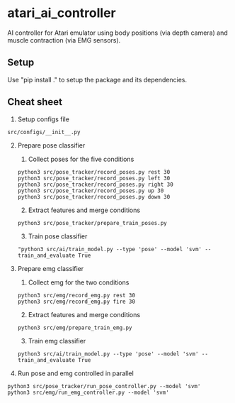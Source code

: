# atari_ai_controller
AI controller for Atari emulator using body positions (via depth camera) and muscle contraction (via EMG sensors).


## Setup

Use "pip install ." to setup the package and its dependencies.


## Cheat sheet
1. Setup configs file
```
src/configs/__init__.py
```

2. Prepare pose classifier
    1. Collect poses for the five conditions
    ```
    python3 src/pose_tracker/record_poses.py rest 30
    python3 src/pose_tracker/record_poses.py left 30
    python3 src/pose_tracker/record_poses.py right 30
    python3 src/pose_tracker/record_poses.py up 30
    python3 src/pose_tracker/record_poses.py down 30
    ```

    2. Extract features and merge conditions
    ```
    python3 src/pose_tracker/prepare_train_poses.py
    ```

    3. Train pose classifier
    ```
    "python3 src/ai/train_model.py --type 'pose' --model 'svm' --train_and_evaluate True
    ```

3. Prepare emg classifier
    1. Collect emg for the two conditions
    ```
    python3 src/emg/record_emg.py rest 30
    python3 src/emg/record_emg.py fire 30
    ```

    2. Extract features and merge conditions
    ```
    python3 src/emg/prepare_train_emg.py
    ```

    3. Train emg classifier
    ```
    python3 src/ai/train_model.py --type 'pose' --model 'svm' --train_and_evaluate True
    ```
4. Run pose and emg controlled in parallel
```
python3 src/pose_tracker/run_pose_controller.py --model 'svm'
python3 src/emg/run_emg_controller.py --model 'svm'
```
